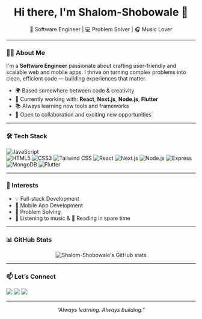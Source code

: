 <h1 align="center">Hi there, I'm Shalom-Shobowale 👋</h1>
<p align="center">
  🚀 Software Engineer | 💻 Problem Solver | 🎧 Music Lover  
</p>

---

### 👨‍💻 About Me

I'm a **Software Engineer** passionate about crafting user-friendly and scalable web and mobile apps. I thrive on turning complex problems into clean, efficient code — building experiences that matter.

- 🌍 Based somewhere between code & creativity  
- 💼 Currently working with: **React**, **Next.js**, **Node.js**, **Flutter**
- 📚 Always learning new tools and frameworks
- 🤝 Open to collaboration and exciting new opportunities

---

### 🛠️ Tech Stack

![JavaScript](https://img.shields.io/badge/-JavaScript-black?style=flat-square&logo=javascript)  
![HTML5](https://img.shields.io/badge/-HTML5-E34F26?style=flat-square&logo=html5&logoColor=white)
![CSS3](https://img.shields.io/badge/-CSS3-1572B6?style=flat-square&logo=css3)
![Tailwind CSS](https://img.shields.io/badge/-TailwindCSS-38B2AC?style=flat-square&logo=tailwind-css)
![React](https://img.shields.io/badge/-React-61DAFB?style=flat-square&logo=react)
![Next.js](https://img.shields.io/badge/-Next.js-000000?style=flat-square&logo=nextdotjs)
![Node.js](https://img.shields.io/badge/-Node.js-339933?style=flat-square&logo=node.js)
![Express](https://img.shields.io/badge/-Express-000000?style=flat-square&logo=express)
![MongoDB](https://img.shields.io/badge/-MongoDB-47A248?style=flat-square&logo=mongodb)
![Flutter](https://img.shields.io/badge/-Flutter-02569B?style=flat-square&logo=flutter)

---

### 🌱 Interests

- 💡 Full-stack Development  
- 📱 Mobile App Development  
- 🧠 Problem Solving  
- 🎵 Listening to music & 📖 Reading in spare time  

---

### 📊 GitHub Stats

<p align="center">
  <img src="https://github-readme-stats.vercel.app/api?username=Shalom-Shobowale&show_icons=true&theme=tokyonight" alt="Shalom-Shobowale's GitHub stats" />
</p>

---

### 📫 Let’s Connect

<p>
  <a href="mailto:shoowaleshalom65@gmail.com"><img src="https://img.shields.io/badge/Email-D14836?style=flat-square&logo=gmail&logoColor=white"/></a>
  <a href="linkedin.com/in/shalom-shobowale/" target="_blank"><img src="https://img.shields.io/badge/LinkedIn-blue?style=flat-square&logo=linkedin&logoColor=white" /></a>
  <a href="https://wa.me/2349038186039" target="_blank">
    <img src="https://img.shields.io/badge/WhatsApp-25D366?style=flat-square&logo=whatsapp&logoColor=white" />
  </a>
</p>

---

<p align="center"><i>“Always learning. Always building.”</i></p>
